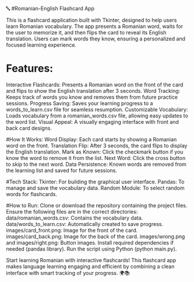 🔤 #Romanian-English Flashcard App

This is a flashcard application built with Tkinter, designed to help users learn Romanian vocabulary. The app presents a Romanian word, waits for the user to memorize it, and then flips the card to reveal its English translation. Users can mark words they know, ensuring a personalized and focused learning experience.

# Features:
Interactive Flashcards: Presents a Romanian word on the front of the card and flips to show the English translation after 3 seconds.
Word Tracking: Keeps track of words you know and removes them from future practice sessions.
Progress Saving: Saves your learning progress to a words_to_learn.csv file for seamless resumption.
Customizable Vocabulary: Loads vocabulary from a romanian_words.csv file, allowing easy updates to the word list.
Visual Appeal: A visually engaging interface with front and back card designs.

#How It Works:
Word Display: Each card starts by showing a Romanian word on the front.
Translation Flip: After 3 seconds, the card flips to display the English translation.
Mark as Known: Click the checkmark button if you know the word to remove it from the list.
Next Word: Click the cross button to skip to the next word.
Data Persistence: Known words are removed from the learning list and saved for future sessions.

#Tech Stack:
Tkinter: For building the graphical user interface.
Pandas: To manage and save the vocabulary data.
Random Module: To select random words for flashcards.

#How to Run:
Clone or download the repository containing the project files.
Ensure the following files are in the correct directories:
data/romanian_words.csv: Contains the vocabulary data.
data/words_to_learn.csv: Automatically created to save progress.
images/card_front.png: Image for the front of the card.
images/card_back.png: Image for the back of the card.
images/wrong.png and images/right.png: Button images.
Install required dependencies if needed (pandas library).
Run the script using Python (python main.py).

Start learning Romanian with interactive flashcards!
This flashcard app makes language learning engaging and efficient by combining a clean interface with smart tracking of your progress. 🌍📚
